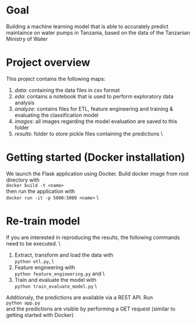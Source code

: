 # Goal
Building a machine learning model that is able to accurately predict maintaince on water pumps in Tanzania, based on the data of the Tanzanian Ministry of Water

# Project overview
This project contains the following maps:
1. *data*: containing the data files in csv format
2. *eda*: contains a notebook that is used to perform exploratory data analysis
3. *analyze*: contains files for ETL, feature engineering and training & evaluating the classification model
4. *images*: all images regarding the model evaluation are saved to this folder
5. *results*: folder to store pickle files containing the predictions \

# Getting started (Docker installation)
We launch the Flask application using Docker. Build docker image from root directory with \
`docker build -t <name>` \
then run the application with \
`docker run -it -p 5000:5000 <name>` \

# Re-train model
If you are interested in reproducing the results, the following commands need to be executed. \
1. Extract, transform and load the data with \
`python etl.py`, \
2. Feature engineering with \
`python feature_engineering.py` and \
3. Train and evaluate the model with \
`python train_evaluate_model.py` \

Additionaly, the predictions are available via a REST API. Run \
`python app.py` \
and the predictions are visible by performing a GET request (similar to getting started with Docker)
